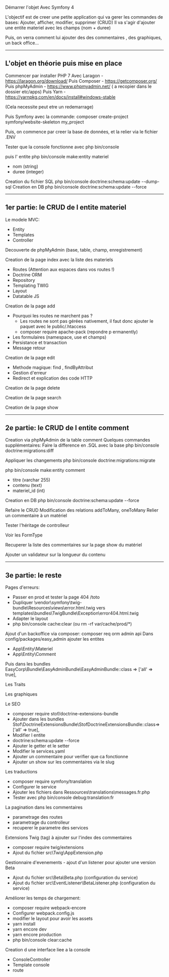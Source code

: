 Démarrer l'objet Avec Symfony 4

L'objectif est de creer une petite application qui va gerer les commandes de bases:
Ajouter, afficher, modifier, supprimer (CRUD)
Il va s'agir d'ajouter une entite materiel avec les champs (nom + duree)

Puis, on verra comment lui ajouter des des commentaires , des graphiques, un back office...

------------------------------------------------------------------------------------
L'objet en théorie puis mise en place
------------------------------------------------------------------------------------

Commencer par installer PHP 7
Avec Laragon - https://laragon.org/download/
Puis Composer - https://getcomposer.org/
Puis phpMyAdmin - https://www.phpmyadmin.net/ ( a recopier dans le dossier etc/apps)
Puis Yarn - https://yarnpkg.com/en/docs/install#windows-stable

(Cela necessite peut etre un redemarrage)

Puis Symfony avec la commande:
composer create-project symfony/website-skeleton my_project

Puis, on commence par creer la base de données, et la relier via le fichier .ENV 


Tester que la console fonctionne avec php bin/console

puis l' entite
php bin/console make:entity materiel
- nom (string)
- duree (integer)

Creation du fichier SQL
php bin/console doctrine:schema:update --dump-sql
Creation en DB
php bin/console doctrine:schema:update --force

------------------------------------------------------------------------------------
1er partie: le CRUD de l entite materiel
------------------------------------------------------------------------------------
Le modele MVC:
- Entity
- Templates
- Controller 

Decouverte de phpMyAdmin (base, table, champ, enregistrement)

Creation de la page index avec la liste des materiels
- Routes (Attention aux espaces dans vos routes !)
- Doctrine ORM
- Repository
- Templating TWIG
- Layout
- Datatable JS

Creation de la page add
- Pourquoi les routes ne marchent pas ?
  - Les routes ne sont pas gérées nativement, il faut donc ajouter le paquet avec le public/.htaccess 
  - composer require apache-pack (repondre p ermanently)
- Les formulaires (namespace, use et champs)
- Persistance et transaction
- Message retour

Creation de la page edit
- Methode magique: find , findByAttribut
- Gestion d'erreur
- Redirect et explication des code HTTP

Creation de la page delete

Creation de la page search

Creation de la page show

------------------------------------------------------------------------------------
2e partie: le CRUD de l entite comment
------------------------------------------------------------------------------------
Creation via phpMyAdmin de la table comment
Quelques commandes supplémentaires:
Faire la difference en .SQL avec la base
php bin/console doctrine:migrations:diff

Appliquer les changements
php bin/console doctrine:migrations:migrate

php bin/console make:entity comment
- titre (varchar 255)
- contenu (text)
- materiel_id (int)

Creation en DB
php bin/console doctrine:schema:update --force

Refaire le CRUD
Modification des relations addToMany, oneToMany
Relier un commentaire à un matériel

Tester l'héritage de controlleur

Voir les FormType

Recuperer la liste des commentaires sur la page show du matériel

Ajouter un validateur sur la longueur du contenu

------------------------------------------------------------------------------------
3e partie: le reste
------------------------------------------------------------------------------------

Pages d'erreurs:
- Passer en prod et tester la page 404 /toto
- Dupliquer \vendor\symfony\twig-bundle\Resources\views\error.html.twig vers templates\bundles\TwigBundle\Exception\error404.html.twig
- Adapter le layout
- php bin/console cache:clear (ou rm -rf var/cache/prod/*)

Ajout d'un backoffice via composer:
composer req orm admin api
Dans config/packages/easy_admin ajouter les entites
- App\Entity\Materiel
- App\Entity\Comment

Puis dans les bundles EasyCorp\Bundle\EasyAdminBundle\EasyAdminBundle::class => ['all' => true],

Les Traits

Les graphiques

Le SEO
- composer require stof/doctrine-extensions-bundle
- Ajouter dans les bundles Stof\DoctrineExtensionsBundle\StofDoctrineExtensionsBundle::class=>['all' => true],
- Modifier l entite
- doctrine:schema:update --force
- Ajouter le getter et le setter
- Modifier le services.yaml
- Ajouter un commentaire pour verifier que ca fonctionne
- Ajouter un show sur les commentaires via le slug

Les traductions
- composer require symfony/translation
- Configurer le service
- Ajouter les fichiers dans Ressources\translations\messages.fr.php
- Tester avec php bin/console debug:translation:fr

La pagination dans les commentaires
- parametrage des routes
- parametrage du controlleur
- recuperer le parametre des services

Extensions Twig (tag) à ajouter sur l'index des commentaires
- composer require twig/extensions
- Ajout du fichier src\Twig\AppExtension.php

Gestionnaire d'evenements - ajout d'un listener pour ajouter une version Beta
- Ajout du fichier src\Beta\Beta.php (configuration du service)
- Ajout du fichier src\EventListener\BetaListener.php (configuration du service)

Améliorer les temps de chargement:
- composer require webpack-encore
- Configurer webpack.config.js
- modifier le layout pour avoir les assets
- yarn install
- yarn encore dev
- yarn encore production
- php bin/console clear:cache

Creation d une interface liee a la console
- ConsoleController
- Template console
- route